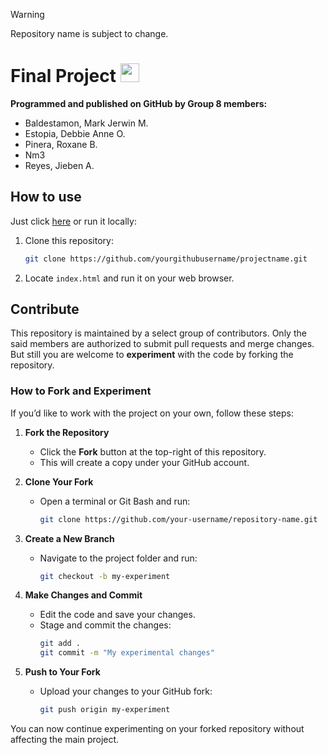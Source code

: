 > [!WARNING]
> Repository name is subject to change.

# Final Project <img src="https://upload.wikimedia.org/wikipedia/commons/thumb/6/61/HTML5_logo_and_wordmark.svg/512px-HTML5_logo_and_wordmark.svg.png" style="height:30px;">

<!-- PROGRAMMING LANGUAGE ICONS
HTML: https://upload.wikimedia.org/wikipedia/commons/thumb/6/61/HTML5_logo_and_wordmark.svg/512px-HTML5_logo_and_wordmark.svg.png
JAVA: https://upload.wikimedia.org/wikipedia/en/thumb/3/30/Java_programming_language_logo.svg/1200px-Java_programming_language_logo.svg.png
Python: https://upload.wikimedia.org/wikipedia/commons/thumb/c/c3/Python-logo-notext.svg/1869px-Python-logo-notext.svg.png
mySQL: https://upload.wikimedia.org/wikipedia/labs/8/8e/Mysql_logo.png
-->

**Programmed and published on GitHub by Group 8 members:** <br>
<ul>
<li>Baldestamon, Mark Jerwin M.
<li>Estopia, Debbie Anne O.
<li>Pinera, Roxane B.
<li>Nm3
<li>Reyes, Jieben A.
</ul>

## How to use
Just click [here](https://jrwnnnn.github.io) or run it locally:
1. Clone this repository:  
   ```sh
   git clone https://github.com/yourgithubusername/projectname.git
 2. Locate `index.html` and run it on your web browser.

## Contribute

This repository is maintained by a select group of contributors. Only the said members are authorized to submit pull requests and merge changes. But still you are welcome to **experiment** with the code by forking the repository. 

### How to Fork and Experiment  
If you’d like to work with the project on your own, follow these steps:  

1. **Fork the Repository**  
   - Click the **Fork** button at the top-right of this repository.  
   - This will create a copy under your GitHub account.  

2. **Clone Your Fork**  
   - Open a terminal or Git Bash and run:  
     ```sh
     git clone https://github.com/your-username/repository-name.git
     ```  

3. **Create a New Branch**  
   - Navigate to the project folder and run:  
     ```sh
     git checkout -b my-experiment
     ```  

4. **Make Changes and Commit**  
   - Edit the code and save your changes.  
   - Stage and commit the changes:  
     ```sh
     git add .
     git commit -m "My experimental changes"
     ```  

5. **Push to Your Fork**  
   - Upload your changes to your GitHub fork:  
     ```sh
     git push origin my-experiment
     ```  

You can now continue experimenting on your forked repository without affecting the main project.  

